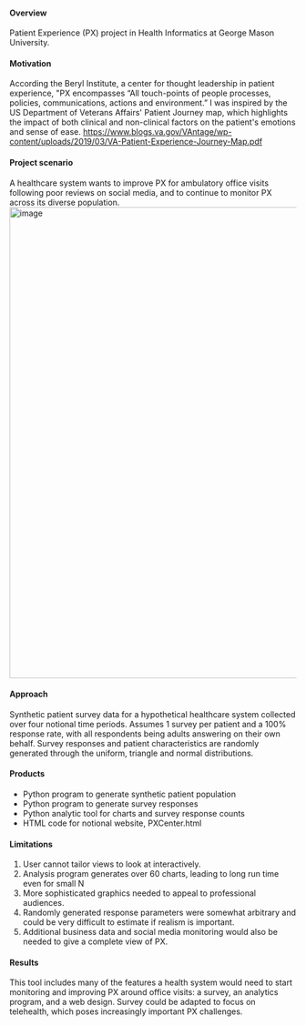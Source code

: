 #### Overview
Patient Experience (PX) project in Health Informatics at George Mason University. 

#### Motivation
According the Beryl Institute, a center for thought leadership in patient experience, "PX encompasses “All touch-points of people processes, policies, communications, actions and environment.” I was inspired by the US Department of Veterans Affairs' Patient Journey map, which highlights the impact of both clinical and non-clinical factors on the patient's emotions and sense of ease.
https://www.blogs.va.gov/VAntage/wp-content/uploads/2019/03/VA-Patient-Experience-Journey-Map.pdf

#### Project scenario
A healthcare system wants to improve PX for ambulatory office visits following poor reviews on social media, and to continue to monitor PX across its diverse population.
<img width="828" alt="image" src="https://user-images.githubusercontent.com/77211862/118364211-89040b00-b565-11eb-8335-f4728df6f428.png">

#### Approach
Synthetic patient survey data for a hypothetical healthcare system collected over four notional time periods.  Assumes 1 survey per patient and a 100% response rate, with all respondents being adults answering on their own behalf.  Survey responses and patient characteristics are randomly generated through the uniform, triangle and normal distributions. 

#### Products 
- Python program to generate synthetic patient population
- Python program to generate survey responses
- Python analytic tool for charts and survey response counts
- HTML code for notional website, PXCenter.html

#### Limitations
1. User cannot tailor views to look at interactively.
2. Analysis program generates over 60 charts, leading to long run time even for small N
3. More sophisticated graphics needed to appeal to professional audiences.
4. Randomly generated response parameters were somewhat arbitrary and could be very difficult to estimate if realism is important.
5. Additional business data and social media monitoring would also be needed to give a complete view of PX.

#### Results
This tool includes many of the features a health system would need to start monitoring and improving PX around office visits:  a survey, an analytics program, and a web design. Survey could be adapted to focus on telehealth, which poses increasingly important PX challenges.

